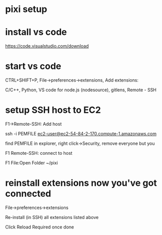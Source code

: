 # pixi setup

# install vs code
https://code.visualstudio.com/download

# start vs code

CTRL+SHIFT+P, File->preferences->extensions, Add extensions:

C/C++, Python, VS code for node.js (nodesource), gitlens, Remote - SSH


# setup SSH host to EC2
F1->Remote-SSH: Add host

ssh -i PEMFILE ec2-user@ec2-54-84-2-170.compute-1.amazonaws.com

find PEMFILE in explorer, right click->Security, remove everyone but you

F1 Remote-SSH: connect to host

F1 File:Open Folder ~/pixi


# reinstall extensions now you've got connected
File->preferences->extensions

Re-install (in SSH) all extensions listed above

Click Reload Required once done



